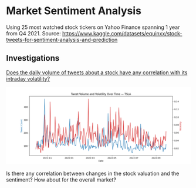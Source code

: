 # Market Sentiment Analysis

Using 25 most watched stock tickers on Yahoo Finance spanning 1 year from Q4 2021.
Source: https://www.kaggle.com/datasets/equinxx/stock-tweets-for-sentiment-analysis-and-prediction

## Investigations
[Does the daily volume of tweets about a stock have any correlation with its intraday volatility?](./volatility-correlation/findings.md)

![Time Series Line Graph - TSLA](./volatility-correlation/time_series_tweet_and_volatility_lineplot.png)


Is there any correlation between changes in the stock valuation and the sentiment? How about for the overall market?